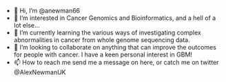 - 👋 Hi, I’m @anewman66
- 👀 I’m interested in Cancer Genomics and Bioinformatics, and a hell of a lot else...
- 🌱 I’m currently learning the various ways of investigating complex abnormalities in cancer from whole genome sequencing data.
- 💞️ I’m looking to collaborate on anything that can improve the outcomes for people with cancer. I have a keen personal interest in GBM!
- 📫 How to reach me send me a message on here, or catch me on twitter @AlexNewmanUK

<!---
anewman66/anewman66 is a ✨ special ✨ repository because its `README.md` (this file) appears on your GitHub profile.
You can click the Preview link to take a look at your changes.
--->
